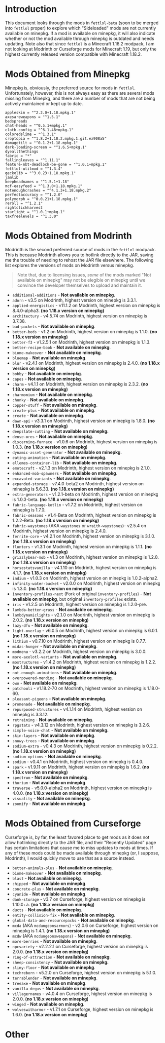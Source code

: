 # Introduction

This document looks through the mods in `fettlol-beta` (soon to be merged into `fettlol` proper) to explore which "Sideloaded" mods are not currently available on minepkg. If a mod is available on minepkg, it will also indicate whether or not the mod available through minepkg is outdated and needs updating. Note also that since `fettlol` is a Minecraft 1.18.2 modpack, I am not looking at Modrinth or Curseforge mods for Minecraft 1.19, but only the highest currently released version compatible with Minecraft 1.18.2.

# Mods Obtained from Minepkg

Minepkg is, obviously, the preferred source for mods in `fettlol`. Unfortunately, however, this is not always easy as there are several mods missing from Minepkg, and there are a number of mods that are not being actively maintained or kept up to date.

```
appleskin = "^2.2.0+1.18.mpkg.1"
axesareweapons = "^1.5.1"
bedspreads
chat-heads = "^0.5.1+mpkg.1"
cloth-config = "^6.1.48+mpkg.1"
coloredslime = "^1.3.1"
croptopia = "^1.8.2+1.18.2.mpkg.1.git.ea908a5"
damagetilt = "^0.1.2+1.18.mpkg.1"
dark-loading-screen = "^1.6.5+mpkg.1"
dyeallthethings
fabric = "*"
fallingleaves = "^1.11.1"
feature-nbt-deadlock-be-gone = "^1.0.1+mpkg.1"
fettlol-utilmod = "^1.3.4"
geckolib = "^3.0.23+1.18.mpkg.1"
jamlib
keepheadnames = "^1.5.1+1.18"
mcf-easyfeed = "^1.3.0+1.18.mpkg.1"
notenoughcrashes = "^4.1.3+1.18.mpkg.2"
perfectaccuracy = "^1.2.0"
polymorph = "^0.0.21+1.18.mpkg.1"
reroll = "^1.2.1"
rightclickharvest
starlight = "^1.0.1+mpkg.1"
taxfreelevels = "^1.3.0"
```

# Mods Obtained from Modrinth

Modrinth is the second preferred source of mods in the `fettlol` modpack. This is because Modrinth allows you to hotlink directly to the JAR, saving me the trouble of needing to rehost the JAR file elsewhere. The following list explores the versions of mods on Modrinth versus minepkg.

> Note that, due to licensing issues, *some* of the mods marked "Not available on minepkg" may not be elegible on minepkg until we convince the developer themselves to upload and maintain it.

- `additional-additions` - **Not available on minepkg**.
- `adorn` - v3.5 on Modrinth, highest version on minepkg is 3.3.1.
- `applied-energistics` - v11.1.2 on Modrinth, highest version on minepkg is 8.4.0-alpha3. **(no 1.18.x version on minepkg)**
- `architectury` - v4.5.74 on Modrinth, highest version on minepkg is 3.7.38.
- `bad-packets` - **Not available on minepkg**.
- `better-beds` - v1.2 on Modrinth, highest version on minepkg is 1.1.0. **(no 1.18.x version on minepkg)**
- `better-f3` - v1.2.5.1 on Modrinth, highest version on minepkg is 1.1.3.
- `better-recipe-book` - **Not available on minepkg**.
- `biome-makeover` - **Not available on minepkg**.
- `bluemap` - **Not available on minepkg**.
- `blur` - v2.4.1 on Modrinth, highest version on minepkg is 2.4.0. **(no 1.18.x version on minepkg)**
- `bobby` - **Not available on minepkg**.
- `capes` - **Not available on minepkg**.
- `charm` - v4.1.1 on Modrinth, highest version on minepkg is 2.3.2. **(no 1.18.x version on minepkg)**
- `charmonium` - **Not available on minepkg**.
- `chunky` - **Not available on minepkg**.
- `copper-stuff` - **Not available on minepkg**.
- `create-plus` - **Not available on minepkg**.
- `create` - **Not available on minepkg**.
- `dawn-api` - v3.3.1 on Modrinth, highest version on minepkg is 1.8.0. **(no 1.18.x version on minepkg)**
- `deepslate-cutting` - **Not available on minepkg**.
- `dense-ores` - **Not available on minepkg**.
- `discerning-furnace` - v1.0.6 on Modrinth, highest version on minepkg is 1.0.3. **(no 1.18.x version on minepkg)**
- `dynamic-asset-generator` - **Not available on minepkg**.
- `eating-animation` - **Not available on minepkg**.
- `ellemes-container-lib` - **Not available on minepkg**.
- `emotecraft` - v2.1.3 on Modrinth, highest version on minepkg is 2.1.0. 
- `enhanced-mob-spawners` - **Not available on minepkg**.
- `excavated-variants` - **Not available on minepkg**.
- `expanded-storage` - v7.4.0-beta2 on Modrinth, highest version on minepkg is 5.6.33. **(no 1.18.x version on minepkg)**
- `extra-generators` - v1.2.1-beta on Modrinth, highest version on minepkg is 1.0.3-beta. **(no 1.18.x version on minepkg)**
- `fabric-language-kotlin` - v1.7.2 on Modrinth, highest version on minepkg is 1.7.0. 
- `fabric-seasons` - v1.4-Beta on Modrinth, highest version on minepkg is 1.2.2-Beta. **(no 1.18.x version on minepkg)**
- `fabric-waystones` (AKA `waystones` or `wraith-waystones`)- v2.5.4 on Modrinth, highest version on minepkg is 2.4.0.
- `ferrite-core` - v4.2.1 on Modrinth, highest version on minepkg is 3.1.0. **(no 1.18.x version on minepkg)**
- `flonters` - v1.3.1 on Modrinth, highest version on minepkg is 1.1.1. **(no 1.18.x version on minepkg)**
- `grizzlybear-mob` - v1.3 on Modrinth, highest version on minepkg is 1.2.0. **(no 1.18.x version on minepkg)**
- `horsestatsvanilla` - v4.1.10 on Modrinth, highest version on minepkg is 4.1.7. **(no 1.18.x version on minepkg)**
- `indium` - v1.0.3 on Modrinth, highest version on minepkg is 1.0.2-alpha2.
- `infinity-water-bucket` - v2.0.0 on Modrinth, highest version on minepkg is 1.3.0. **(no 1.18.x version on minepkg)**
- `inventory-profiles-next` (Fork of original `inventory-profiles`) - **Not available on minepkg**, but original `inventory-profiles` exists.
- `iris` - v1.2.5 on Modrinth, highest version on minepkg is 1.2.0-pre.
- `lambda-better-grass` - **Not available on minepkg**.
- `lambdynamiclights` - v2.1.0 on Modrinth, highest version on minepkg is 2.0.2. **(no 1.18.x version on minepkg)**
- `lazy-dfu` - **Not available on minepkg**.
- `light-overlay` - v6.0.5 on Modrinth, highest version on minepkg is 6.0.1. **(no 1.18.x version on minepkg)**
- `lithium` - v0.7.10 on Modrinth, highest version on minepkg is 0.7.7.
- `midas-hunger` - **Not available on minepkg**.
- `modmenu` - v3.2.2 on Modrinth, highest version on minepkg is 3.0.0.
- `more-axolotl-variants` - **Not available on minepkg**.
- `mostructures` - v1.4.2 on Modrinth, highest version on minepkg is 1.2.2. **(no 1.18.x version on minepkg)**
- `not-enough-animations` - **Not available on minepkg**.
- `overpowered-mending` - **Not available on minepkg**.
- `owo` - **Not available on minepkg**.
- `patchouli` - v1.18.2-70 on Modrinth, highest version on minepkg is 1.18.0-60.
- `pleasant-pigeons` - **Not available on minepkg**.
- `promenade` - **Not available on minepkg**.
- `repurposed-structures` - v4.1.14 on Modrinth, highest version on minepkg is 3.3.12.
- `retraining` - **Not available on minepkg**.
- `rpgstats` - v4.3.12 on Modrinth, highest version on minepkg is 3.2.6.
- `simple-voice-chat` - **Not available on minepkg**.
- `skin-layers` - **Not available on minepkg**.
- `snowy-trees` - **Not available on minepkg**.
- `sodium-extra` - v0.4.3 on Modrinth, highest version on minepkg is 0.2.2. **(no 1.18.x version on minepkg)**
- `sodium-options` - **Not available on minepkg**.
- `sodium` - v0.4.1 on Modrinth, highest version on minepkg is 0.4.0.
- `spark` - v1.9.11 on Modrinth, highest version on minepkg is 1.6.2. **(no 1.18.x version on minepkg)**
- `spectrum` - **Not available on minepkg**.
- `thorium` - **Not available on minepkg**.
- `traverse` - v5.0.0-alpha2 on Modrinth, highest version on minepkg is 4.0.0. **(no 1.18.x version on minepkg)**
- `visuality` - **Not available on minepkg**.
- `zoomify` - **Not available on minepkg**.

# Mods Obtained from Curseforge

Curseforge is, by far, the least favored place to get mods as it does not allow hotlinking directly to the JAR file, and their "Recently Updated" page has certain limitations that cause me to miss updates to mods at times. If any of these mods could be made available through minepkg (or, I suppose, Modrinth), I would quickly move to use that as a source instead.

- `better-animals-plus` - **Not available on minepkg**.
- `biome-makeover` - **Not available on minepkg**.
- `blast` - **Not available on minepkg**.
- `chipped` - **Not available on minepkg**.
- `concrete-plus` - **Not available on minepkg**.
- `cyanide` - **Not available on minepkg**.
- `dank-storage` - v3.7 on Curseforge, highest version on minepkg is 1.10.0+a. **(no 1.18.x version on minepkg)**
- `ducts` - **Not available on minepkg**.
- `entity-collision-fix` - **Not available on minepkg**.
- `global-data-and-resourcepacks` - **Not available on minepkg**.
- `mcda` (AKA `mcdungeonsarmors`) - v2.0.6 on Curseforge, highest version on minepkg is 1.4.1. **(no 1.18.x version on minepkg)**
- `mcdw` (AKA `mcdungeonsweapons`) - **Not available on minepkg**.
- `more-berries` - **Not available on minepkg**.
- `npcvariety` - v2.2.2.1 on Curseforge, highest version on minepkg is 2.0.0. **(no 1.18.x version on minepkg)**
- `ring-of-attraction` - **Not available on minepkg**.
- `sheep-consistency` - **Not available on minepkg**.
- `slimy-floor` - **Not available on minepkg**.
- `techreborn` - v5.2.0 on Curseforge, highest version on minepkg is 5.1.0.
- `terrablender` - **Not available on minepkg**.
- `treeaxe` - **Not available on minepkg**.
- `vanilla-degus` - **Not available on minepkg**.
- `villagernames` - v4.0.4 on Curseforge, highest version on minepkg is 2.0.0. **(no 1.18.x version on minepkg)**
- `winged` - **Not available on minepkg**.
- `wolveswitharmor` - v1.7.1 on Curseforge, highest version on minepkg is 1.6.0. **(no 1.18.x version on minepkg)** 

# Other

